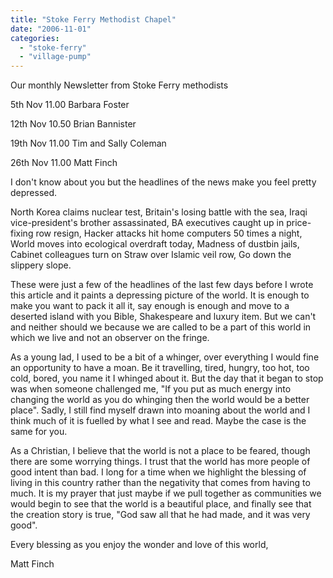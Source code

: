 ```yaml
---
title: "Stoke Ferry Methodist Chapel"
date: "2006-11-01"
categories: 
  - "stoke-ferry"
  - "village-pump"
---
```


Our monthly Newsletter from Stoke Ferry methodists

5th Nov 11.00 Barbara Foster

12th Nov 10.50 Brian Bannister

19th Nov 11.00 Tim and Sally Coleman

26th Nov 11.00 Matt Finch

I don't know about you but the headlines of the news make you feel pretty depressed.

North Korea claims nuclear test, Britain's losing battle with the sea, Iraqi vice-president's brother assassinated, BA executives caught up in price-fixing row resign, Hacker attacks hit home computers 50 times a night, World moves into ecological overdraft today, Madness of dustbin jails, Cabinet colleagues turn on Straw over Islamic veil row, Go down the slippery slope.

These were just a few of the headlines of the last few days before I wrote this article and it paints a depressing picture of the world. It is enough to make you want to pack it all it, say enough is enough and move to a deserted island with you Bible, Shakespeare and luxury item. But we can't and neither should we because we are called to be a part of this world in which we live and not an observer on the fringe.

As a young lad, I used to be a bit of a whinger, over everything I would fine an opportunity to have a moan. Be it travelling, tired, hungry, too hot, too cold, bored, you name it I whinged about it. But the day that it began to stop was when someone challenged me, "If you put as much energy into changing the world as you do whinging then the world would be a better place". Sadly, I still find myself drawn into moaning about the world and I think much of it is fuelled by what I see and read. Maybe the case is the same for you.

As a Christian, I believe that the world is not a place to be feared, though there are some worrying things. I trust that the world has more people of good intent than bad. I long for a time when we highlight the blessing of living in this country rather than the negativity that comes from having to much. It is my prayer that just maybe if we pull together as communities we would begin to see that the world is a beautiful place, and finally see that the creation story is true, "God saw all that he had made, and it was very good".

Every blessing as you enjoy the wonder and love of this world,

Matt Finch
